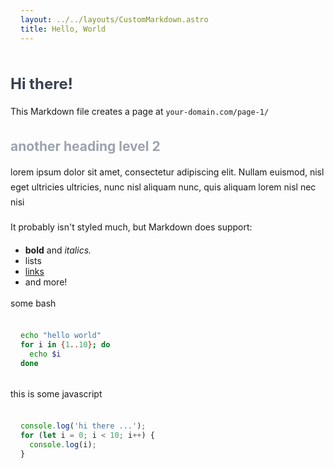 ```yaml
---
layout: ../../layouts/CustomMarkdown.astro
title: Hello, World
---
```


# Hi there!

This Markdown file creates a page at `your-domain.com/page-1/`

## another heading level 2

lorem ipsum dolor sit amet, consectetur adipiscing elit. Nullam euismod, nisl eget ultricies ultricies, nunc nisl aliquam nunc, quis aliquam lorem nisl nec nisi

It probably isn't styled much, but Markdown does support:
- **bold** and _italics._
- lists
- [links](https://astro.build)
- and more!

some bash

```bash
echo "hello world"
for i in {1..10}; do
  echo $i
done

```
this is some javascript 
```javascript
console.log('hi there ...');
for (let i = 0; i < 10; i++) {
  console.log(i);
}


```

<style>

h1 {
      font-size: 1.5rem/* 24px */;
    line-height: 2rem/* 32px */;
        font-weight: 700;


}

h1, h2, .dark p, .dark li {
    --tw-text-opacity: 1;
    color: rgb(55 65 81 / var(--tw-text-opacity));
}

.dark h1, h2, .dark p, .dark li {
    --tw-text-opacity: 1;
    color: rgb(156 163 175 / var(--tw-text-opacity));
}

pre {
    padding: 1rem;
    border-radius: 0.5rem;
    margin-top: 1rem;
    margin-bottom: 1rem;
}

p {
    line-height: 1.5rem/* 24px */;
w    margin-top: 1rem;
    margin-bottom: 1rem;
}

</style>
